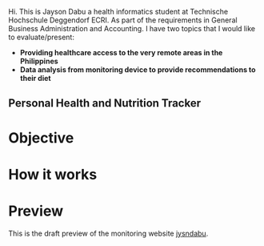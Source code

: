 Hi. This is Jayson Dabu a health informatics  student at Technische Hochschule Deggendorf ECRI.
As part of the  requirements in General Business Administration and Accounting. I have two topics
that I would like to evaluate/present: 
- **Providing healthcare access to the very remote areas in the Philippines**
- **Data analysis from monitoring device to provide recommendations to their diet**
    
## Personal Health and Nutrition Tracker

# Objective

# How it works 

# Preview

This is the draft preview of the monitoring website [jysndabu](https://23w-gbac.github.io/jysndabu/).

